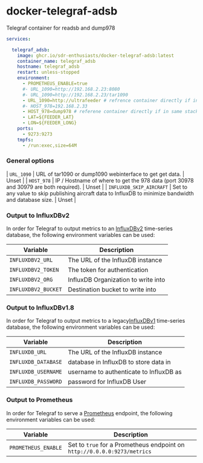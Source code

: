 # docker-telegraf-adsb
Telegraf container for readsb and dump978


```yaml
services:

  telegraf_adsb:
    image: ghcr.io/sdr-enthusiasts/docker-telegraf-adsb:latest
    container_name: telegraf_adsb
    hostname: telegraf_adsb
    restart: unless-stopped
    environment:
      - PROMETHEUS_ENABLE=true
      #- URL_1090=http://192.168.2.23:8080
      #- URL_1090=http://192.168.2.23/tar1090
      - URL_1090=http://ultrafeeder # refrence container directly if in same stack
      #- HOST_978=192.168.2.33
      - HOST_978=dump978 # referene container directly if in same stack
      - LAT=${FEEDER_LAT}
      - LON=${FEEDER_LONG}
    ports:
      - 9273:9273
    tmpfs:
      - /run:exec,size=64M
```

### General options

| `URL_1090` | URL of tar1090 or dump1090 webinterface to get get data.                                                                  | Unset   |
| `HOST_978` | IP / Hostname of where to get the 978 data (port 30978 and 30979 are both required).                                      | Unset   |
| `INFLUXDB_SKIP_AIRCRAFT` | Set to any value to skip publishing aircraft data to InfluxDB to minimize bandwidth and database size.      | Unset   |

### Output to InfluxDBv2

In order for Telegraf to output metrics to an [InfluxDBv2](https://docs.influxdata.com/influxdb/) time-series database, the following environment variables can be used:

| Variable            | Description                         |
| ------------------- | ----------------------------------- |
| `INFLUXDBV2_URL`    | The URL of the InfluxDB instance    |
| `INFLUXDBV2_TOKEN`  | The token for authentication        |
| `INFLUXDBV2_ORG`    | InfluxDB Organization to write into |
| `INFLUXDBV2_BUCKET` | Destination bucket to write into    |

### Output to InfluxDBv1.8

In order for Telegraf to output metrics to a legacy[InfluxDBv1](https://docs.influxdata.com/influxdb/v1.8/) time-series database, the following environment variables can be used:

| Variable            | Description                             |
| ------------------- | --------------------------------------- |
| `INFLUXDB_URL`      | The URL of the InfluxDB instance        |
| `INFLUXDB_DATABASE` | database in InfluxDB to store data in   |
| `INFLUXDB_USERNAME` | username to authenticate to InfluxDB as |
| `INFLUXDB_PASSWORD` | password for InfluxDB User              |

### Output to Prometheus

In order for Telegraf to serve a [Prometheus](https://prometheus.io) endpoint, the following environment variables can be used:

| Variable            | Description                                                              |
| ------------------- | ------------------------------------------------------------------------ |
| `PROMETHEUS_ENABLE` | Set to `true` for a Prometheus endpoint on `http://0.0.0.0:9273/metrics` |
